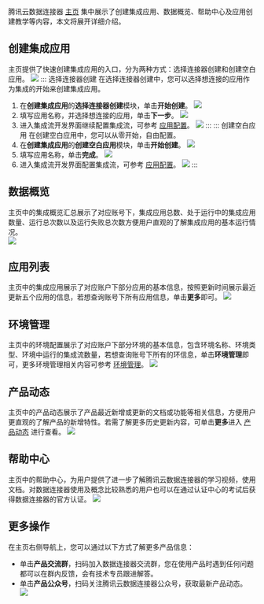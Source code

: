 腾讯云数据连接器 [主页](https://ipaas.cloud.tencent.com/overview) 集中展示了创建集成应用、数据概览、帮助中心及应用创建教学等内容，本文将展开详细介绍。


## 创建集成应用

主页提供了快速创建集成应用的入口，分为两种方式：选择连接器创建和创建空白应用。
![](https://qcloudimg.tencent-cloud.cn/raw/42152a0325fb06a98fb3ca67d92ad40e.png)
<dx-tabs>
::: 选择连接器创建
在选择连接器创建中，您可以选择想连接的应用作为集成的开始来创建集成应用。
1. 在**创建集成应用**的**选择连接器创建**模块，单击**开始创建**。
![](https://qcloudimg.tencent-cloud.cn/raw/04aa3eecbfeb38f2c57d56ea7cad3298.png)
2. 填写应用名称，并选择想连接的应用，单击**下一步**。
![](https://qcloudimg.tencent-cloud.cn/raw/4ab08d9efc063006a2ce932548957699.png)
3. 进入集成流开发界面继续配置集成流，可参考 [应用配置](https://cloud.tencent.com/document/product/1270/62262)。
![](https://qcloudimg.tencent-cloud.cn/raw/d6703ad690ad4779b6ab6457565470ca.png)
:::
::: 创建空白应用
在创建空白应用中，您可以从零开始，自由配置。
1. 在**创建集成应用**的**创建空白应用**模块，单击**开始创建**。
![](https://qcloudimg.tencent-cloud.cn/raw/7c0f1c7a85a122e70d0918c3984df50a.png)
2. 填写应用名称，单击**完成**。
![](https://qcloudimg.tencent-cloud.cn/raw/43d469fcfa58273bb41ceb803d042f22.png)
3. 进入集成流开发界面配置集成流，可参考 [应用配置](https://cloud.tencent.com/document/product/1270/62262)。
![](https://qcloudimg.tencent-cloud.cn/raw/7b2058af9b9a25a86f4507d0890d6081.png)
:::
</dx-tabs>

## 数据概览   

主页中的集成概览汇总展示了对应账号下，集成应用总数、处于运行中的集成应用数量、运行总次数以及运行失败总次数方便用户直观的了解集成应用的基本运行情况。  
![](https://qcloudimg.tencent-cloud.cn/raw/d8f29616ba10191c61b2ff33657d3811.png)

## 应用列表

主页中的集成应用展示了对应账户下部分应用的基本信息，按照更新时间展示最近更新五个应用的信息，若想查询账号下所有应用信息，单击**更多**即可。
![](https://qcloudimg.tencent-cloud.cn/raw/5ce32123e00dde3e60b800e651dde376.png)


## 环境管理

主页中的环境配置展示了对应账户下部分环境的基本信息，包含环境名称、环境类型、环境中运行的集成流数量，若想查询账号下所有的环信息，单击**环境管理**即可，更多环境管理相关内容可参考 [环境管理](https://cloud.tencent.com/document/product/1270/62275)。
![](https://qcloudimg.tencent-cloud.cn/raw/5aed5cc25f20f0f807e26a30b6328178.png)


## 产品动态

主页中的产品动态展示了产品最近新增或更新的文档或功能等相关信息，方便用户更直观的了解产品的新增特性。若需了解更多历史更新内容，可单击**更多**进入 [产品动态](https://cloud.tencent.com/document/product/1270/47960) 进行查看。
![](https://qcloudimg.tencent-cloud.cn/raw/69a7c77ec33beec06ba5ee7fe1fd0f89.png)

## 帮助中心

主页中的帮助中心，为用户提供了进一步了解腾讯云数据连接器的学习视频，使用文档。对数据连接器使用及概念比较熟悉的用户也可以在通过认证中心的考试后获得数据连接器的官方认证。
![](https://qcloudimg.tencent-cloud.cn/raw/53a35577ad59bcceed092583ed671dfc.png)

## 更多操作
在主页右侧导航上，您可以通过以下方式了解更多产品信息：
- 单击**产品交流群**，扫码加入数据连接器交流群，您在使用产品时遇到任何问题都可以在群内反馈，会有技术专员跟进解答。
- 单击**产品公众号**，扫码关注腾讯云数据连接器公众号，获取最新产品动态。
![](https://qcloudimg.tencent-cloud.cn/raw/d89ff8998cea8a4a19af894802ba8c35.png)
